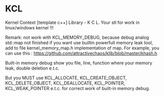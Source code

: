 # KCL
Kernel Context [template c++] Library - K C L. Your stl for work in linux/windows kernel !!!


Remark: not work with KCL_MEMORY_DEBUG, because debug analog std::map not finished
if you want use builtin powerfull memory leak tool, add to file kernel_memory_map.h implementation of map. For example, you can use this : https://github.com/attractivechaos/klib/blob/master/khash.h 

Built-in memory debug show you file, line, function where your memory leak, double deletion e.t.c.

But you MUST use KCL_ALLOCATE, KCL_CREATE_OBJECT, KCL_DELETE_OBJECT, KCL_DEALLOCATE, KCL_POINTER, KCL_WEAK_POINTER e.t.c. for correct work of built-in memory debug.
